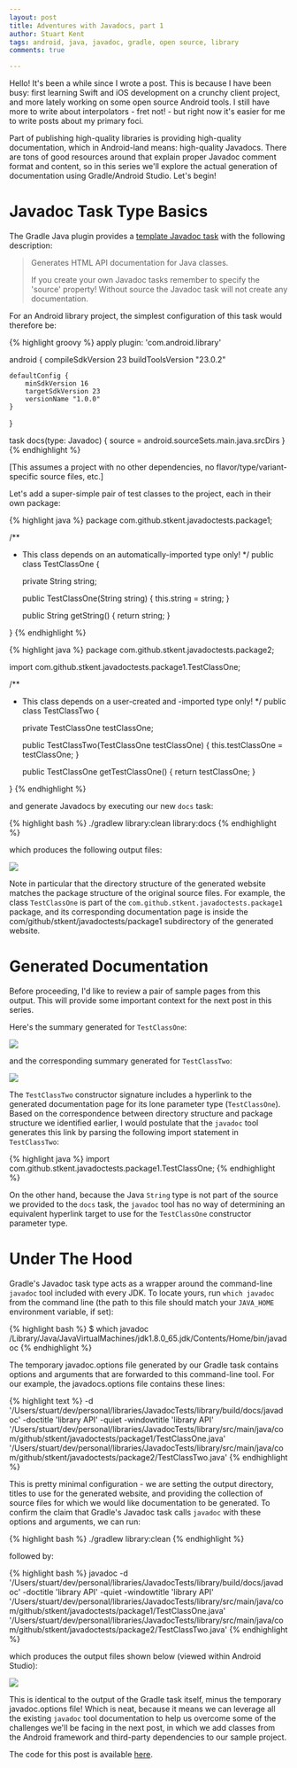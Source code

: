 ```yaml
---
layout: post
title: Adventures with Javadocs, part 1
author: Stuart Kent
tags: android, java, javadoc, gradle, open source, library
comments: true

---
```


Hello! It's been a while since I wrote a post. This is because I have been busy: first learning Swift and iOS development on a crunchy client project, and more lately working on some open source Android tools. I still have more to write about interpolators - fret not! - but right now it's easier for me to write posts about my primary foci.

Part of publishing high-quality libraries is providing high-quality documentation, which in Android-land means: high-quality Javadocs. There are tons of good resources around that explain proper Javadoc comment format and content, so in this series we'll explore the actual generation of documentation using Gradle/Android Studio. Let's begin!

<!--more-->

# Javadoc Task Type Basics

The Gradle Java plugin provides a [template Javadoc task](https://docs.gradle.org/current/dsl/org.gradle.api.tasks.javadoc.Javadoc.html) with the following description:

> Generates HTML API documentation for Java classes.
> 
> If you create your own Javadoc tasks remember to specify the 'source' property! Without source the Javadoc task will not create any documentation.

For an Android library project, the simplest configuration of this task would therefore be:

{% highlight groovy %}
apply plugin: 'com.android.library'

android {
    compileSdkVersion 23
    buildToolsVersion "23.0.2"

    defaultConfig {
        minSdkVersion 16
        targetSdkVersion 23
        versionName "1.0.0"
    }
}

task docs(type: Javadoc) {
    source = android.sourceSets.main.java.srcDirs
}
{% endhighlight %}

[This assumes a project with no other dependencies, no flavor/type/variant-specific source files, etc.]

Let's add a super-simple pair of test classes to the project, each in their own package:

{% highlight java %}
package com.github.stkent.javadoctests.package1;

/**
 * This class depends on an automatically-imported type only!
 */
public class TestClassOne {

    private String string;

    public TestClassOne(String string) { this.string = string; }

    public String getString() { return string; }

}
{% endhighlight %}

{% highlight java %}
package com.github.stkent.javadoctests.package2;

import com.github.stkent.javadoctests.package1.TestClassOne;

/**
 * This class depends on a user-created and -imported type only!
 */
public class TestClassTwo {

    private TestClassOne testClassOne;

    public TestClassTwo(TestClassOne testClassOne) { this.testClassOne = testClassOne; }

    public TestClassOne getTestClassOne() { return testClassOne; }

}
{% endhighlight %}

and generate Javadocs by executing our new `docs` task:

{% highlight bash %}
./gradlew library:clean library:docs
{% endhighlight %}

which produces the following output files:

<div class="image-container">
	<img src="/assets/images/javadoc-tool-task-output.png" />
</div>

Note in particular that the directory structure of the generated website matches the package structure of the original source files. For example, the class `TestClassOne` is part of the `com.github.stkent.javadoctests.package1` package, and its corresponding documentation page is inside the com/github/stkent/javadoctests/package1 subdirectory of the generated website.

# Generated Documentation

Before proceeding, I'd like to review a pair of sample pages from this output. This will provide some important context for the next post in this series.

Here's the summary generated for `TestClassOne`:

<div class="image-container">
	<img src="/assets/images/javadoc-tool-generated-testclassone.png" />
</div>

and the corresponding summary generated for `TestClassTwo`:

<div class="image-container">
	<img src="/assets/images/javadoc-tool-generated-testclasstwo.png" />
</div>

The `TestClassTwo` constructor signature includes a hyperlink to the generated documentation page for its lone parameter type (`TestClassOne`). Based on the correspondence between directory structure and package structure we identified earlier, I would postulate that the `javadoc` tool generates this link by parsing the following import statement in `TestClassTwo`:

{% highlight java %}
import com.github.stkent.javadoctests.package1.TestClassOne;
{% endhighlight %}

On the other hand, because the Java `String` type is not part of the source we provided to the `docs` task, the `javadoc` tool has no way of determining an equivalent hyperlink target to use for the `TestClassOne` constructor parameter type.

# Under The Hood

Gradle's Javadoc task type acts as a wrapper around the command-line `javadoc` tool included with every JDK. To locate yours, run `which javadoc` from the command line (the path to this file should match your `JAVA_HOME` environment variable, if set):

{% highlight bash %}
$ which javadoc
/Library/Java/JavaVirtualMachines/jdk1.8.0_65.jdk/Contents/Home/bin/javadoc
{% endhighlight %}

The temporary javadoc.options file generated by our Gradle task contains options and arguments that are forwarded to this command-line tool. For our example, the javadocs.options file contains these lines:

{% highlight text %}
-d '/Users/stuart/dev/personal/libraries/JavadocTests/library/build/docs/javadoc'
-doctitle 'library API'
-quiet 
-windowtitle 'library API'
'/Users/stuart/dev/personal/libraries/JavadocTests/library/src/main/java/com/github/stkent/javadoctests/package1/TestClassOne.java'
'/Users/stuart/dev/personal/libraries/JavadocTests/library/src/main/java/com/github/stkent/javadoctests/package2/TestClassTwo.java'
{% endhighlight %}

This is pretty minimal configuration - we are setting the output directory, titles to use for the generated website, and providing the collection of source files for which we would like documentation to be generated. To confirm the claim that Gradle's Javadoc task calls `javadoc` with these options and arguments, we can run:

{% highlight bash %}
./gradlew library:clean
{% endhighlight %}

followed by:

{% highlight bash %}
javadoc -d '/Users/stuart/dev/personal/libraries/JavadocTests/library/build/docs/javadoc' -doctitle 'library API' -quiet -windowtitle 'library API' '/Users/stuart/dev/personal/libraries/JavadocTests/library/src/main/java/com/github/stkent/javadoctests/package1/TestClassOne.java' '/Users/stuart/dev/personal/libraries/JavadocTests/library/src/main/java/com/github/stkent/javadoctests/package2/TestClassTwo.java'
{% endhighlight %}

which produces the output files shown below (viewed within Android Studio):

<div class="image-container">
	<img src="/assets/images/javadoc-tool-cli-output.png" />
</div>

This is identical to the output of the Gradle task itself, minus the temporary javadoc.options file! Which is neat, because it means we can leverage all the existing `javadoc` tool documentation to help us overcome some of the challenges we'll be facing in the next post, in which we add classes from the Android framework and third-party dependencies to our sample project.

The code for this post is available [here](https://github.com/stkent/javadoc-tests/tree/a3f27d5904648f6a32c55399c1f2bdeb265f99d6).
